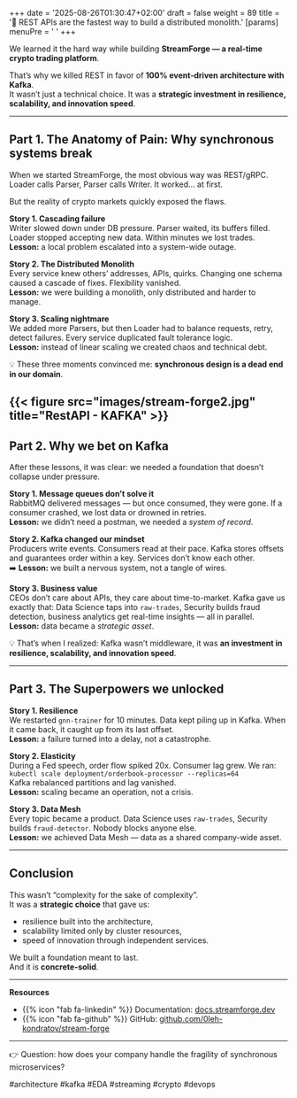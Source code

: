 +++
date = '2025-08-26T01:30:47+02:00'
draft = false
weight = 89
title = '📌 REST APIs are the fastest way to build a distributed monolith.'
[params]
  menuPre = '<i class="fa-fw fab fa-linkedin"></i> '
+++

We learned it the hard way while building **StreamForge — a real-time crypto trading platform**.  

That’s why we killed REST in favor of **100% event-driven architecture with Kafka**.  
It wasn’t just a technical choice. It was a **strategic investment in resilience, scalability, and innovation speed**.  

---

## Part 1. The Anatomy of Pain: Why synchronous systems break  

When we started StreamForge, the most obvious way was REST/gRPC. Loader calls Parser, Parser calls Writer. It worked… at first.  

But the reality of crypto markets quickly exposed the flaws.  

**Story 1. Cascading failure**  
Writer slowed down under DB pressure. Parser waited, its buffers filled. Loader stopped accepting new data. Within minutes we lost trades.  
  **Lesson:** a local problem escalated into a system-wide outage.  

**Story 2. The Distributed Monolith**  
Every service knew others’ addresses, APIs, quirks. Changing one schema caused a cascade of fixes. Flexibility vanished.  
  **Lesson:** we were building a monolith, only distributed and harder to manage.  

**Story 3. Scaling nightmare**  
We added more Parsers, but then Loader had to balance requests, retry, detect failures. Every service duplicated fault tolerance logic.  
  **Lesson:** instead of linear scaling we created chaos and technical debt.  

💡 These three moments convinced me: **synchronous design is a dead end in our domain**.  

{{< figure src="images/stream-forge2.jpg" title="RestAPI - KAFKA" >}}
---

## Part 2. Why we bet on Kafka  

After these lessons, it was clear: we needed a foundation that doesn’t collapse under pressure.  

**Story 1. Message queues don’t solve it**  
RabbitMQ delivered messages — but once consumed, they were gone. If a consumer crashed, we lost data or drowned in retries.  
  **Lesson:** we didn’t need a postman, we needed a *system of record*.  

**Story 2. Kafka changed our mindset**  
Producers write events. Consumers read at their pace. Kafka stores offsets and guarantees order within a key. Services don’t know each other.  
➡️ **Lesson:** we built a nervous system, not a tangle of wires.  

**Story 3. Business value**  
CEOs don’t care about APIs, they care about time-to-market. Kafka gave us exactly that: Data Science taps into `raw-trades`, Security builds fraud detection, business analytics get real-time insights — all in parallel.  
  **Lesson:** data became a *strategic asset*.  

💡 That’s when I realized: Kafka wasn’t middleware, it was **an investment in resilience, scalability, and innovation speed**.  

---

## Part 3. The Superpowers we unlocked  

**Story 1. Resilience**  
We restarted `gnn-trainer` for 10 minutes. Data kept piling up in Kafka. When it came back, it caught up from its last offset.  
  **Lesson:** a failure turned into a delay, not a catastrophe.  

**Story 2. Elasticity**  
During a Fed speech, order flow spiked 20x. Consumer lag grew. We ran:  
`kubectl scale deployment/orderbook-processor --replicas=64`  
Kafka rebalanced partitions and lag vanished.  
  **Lesson:** scaling became an operation, not a crisis.  

**Story 3. Data Mesh**  
Every topic became a product. Data Science uses `raw-trades`, Security builds `fraud-detector`. Nobody blocks anyone else.  
  **Lesson:** we achieved Data Mesh — data as a shared company-wide asset.  

---

## Conclusion  

This wasn’t “complexity for the sake of complexity”.  
It was a **strategic choice** that gave us:  
- resilience built into the architecture,  
- scalability limited only by cluster resources,  
- speed of innovation through independent services.  

We built a foundation meant to last.  
And it is **concrete-solid**.  

---

  **Resources**  
- {{% icon "fab fa-linkedin" %}} Documentation: [docs.streamforge.dev](http://docs.streamforge.dev)  
- {{% icon "fab fa-github" %}} GitHub: [github.com/0leh-kondratov/stream-forge](https://github.com/0leh-kondratov/stream-forge)  

---

👉 Question: how does your company handle the fragility of synchronous microservices?  

#architecture #kafka #EDA #streaming #crypto #devops  